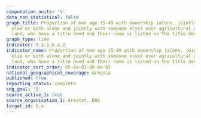 ```yaml
---
computation_units: '%'
data_non_statistical: false
graph_title: Proportion of men age 15-49 with ownership (alone, jointly with someone
  else or both alone and jointly with someone else) over agricultural or non-agricultural
  land, who have a title deed and their name is listed on the title deed
graph_type: line
indicator: 5.a.1.b.a.2
indicator_name: Proportion of men age 15-49 with ownership (alone, jointly with someone
  else or both alone and jointly with someone else) over agricultural or non-agricultural
  land, who have a title deed and their name is listed on the title deed
indicator_sort_order: 05-0a-01-0b-0a-02
national_geographical_coverage: Armenia
published: true
reporting_status: complete
sdg_goal: '5'
source_active_1: true
source_organisation_1: Armstat, DHS
target_id: 5.a
---
```

